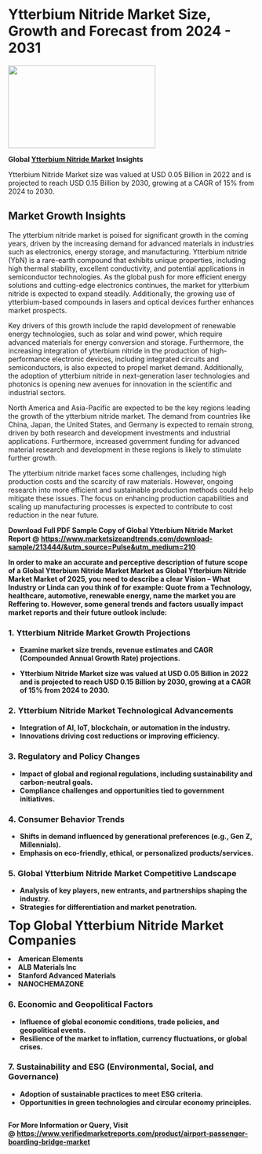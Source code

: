 <H1>Ytterbium Nitride Market Size, Growth and Forecast from 2024 - 2031</H1><img class="aligncenter size-medium wp-image-584254" src="https://thirdeyenews.in/wp-content/uploads/2024/09/Global-Market-Research-300x168.jpeg" alt="" width="300" height="168" /><p><strong>Global&nbsp;<a href="https://www.marketsizeandtrends.com/download-sample/213444/&amp;utm_source=Pulse&amp;utm_medium=210">Ytterbium Nitride Market</a> Insights</strong></p><p>Ytterbium Nitride Market size was valued at USD 0.05 Billion in 2022 and is projected to reach USD 0.15 Billion by 2030, growing at a CAGR of 15% from 2024 to 2030.</p><p><h2>Market Growth Insights</h2> <p>The ytterbium nitride market is poised for significant growth in the coming years, driven by the increasing demand for advanced materials in industries such as electronics, energy storage, and manufacturing. Ytterbium nitride (YbN) is a rare-earth compound that exhibits unique properties, including high thermal stability, excellent conductivity, and potential applications in semiconductor technologies. As the global push for more efficient energy solutions and cutting-edge electronics continues, the market for ytterbium nitride is expected to expand steadily. Additionally, the growing use of ytterbium-based compounds in lasers and optical devices further enhances market prospects.</p> <p><strong></strong></p> <p>Key drivers of this growth include the rapid development of renewable energy technologies, such as solar and wind power, which require advanced materials for energy conversion and storage. Furthermore, the increasing integration of ytterbium nitride in the production of high-performance electronic devices, including integrated circuits and semiconductors, is also expected to propel market demand. Additionally, the adoption of ytterbium nitride in next-generation laser technologies and photonics is opening new avenues for innovation in the scientific and industrial sectors.</p> <p>North America and Asia-Pacific are expected to be the key regions leading the growth of the ytterbium nitride market. The demand from countries like China, Japan, the United States, and Germany is expected to remain strong, driven by both research and development investments and industrial applications. Furthermore, increased government funding for advanced material research and development in these regions is likely to stimulate further growth.</p> <p>The ytterbium nitride market faces some challenges, including high production costs and the scarcity of raw materials. However, ongoing research into more efficient and sustainable production methods could help mitigate these issues. The focus on enhancing production capabilities and scaling up manufacturing processes is expected to contribute to cost reduction in the near future.</p> <p><strong></p><p><span class=""><strong>Download Full PDF Sample Copy of Global Ytterbium Nitride Market Report</strong> @ <a href="https://www.marketsizeandtrends.com/download-sample/213444/&amp;utm_source=Pulse&amp;utm_medium=210" target="_blank">https://www.marketsizeandtrends.com/download-sample/213444/&amp;utm_source=Pulse&amp;utm_medium=210</a></span></p><p>In order to make an accurate and perceptive description of future scope of a Global&nbsp;Ytterbium Nitride Market Market as Global&nbsp;Ytterbium Nitride Market Market of 2025, you need to describe a clear Vision &ndash; What Industry or Linda can you think of for example: Quote from a Technology, healthcare, automotive, renewable energy, name the market you are Reffering to. However, some general trends and factors usually impact market reports and their future outlook include:</p><h3>1.&nbsp;<strong>Ytterbium Nitride Market Growth Projections</strong></h3><ul><li>Examine market size trends, revenue estimates and CAGR (Compounded Annual Growth Rate) projections.</li><li><p>Ytterbium Nitride Market size was valued at USD 0.05 Billion in 2022 and is projected to reach USD 0.15 Billion by 2030, growing at a CAGR of 15% from 2024 to 2030.</p></li></ul><h3>2.&nbsp;<strong>Ytterbium Nitride Market Technological Advancements</strong></h3><ul><li>Integration of AI, IoT, blockchain, or automation in the industry.</li><li>Innovations driving cost reductions or improving efficiency.</li></ul><h3>3.&nbsp;<strong>Regulatory and Policy Changes</strong></h3><ul><li>Impact of global and regional regulations, including sustainability and carbon-neutral goals.</li><li>Compliance challenges and opportunities tied to government initiatives.</li></ul><h3>4.&nbsp;<strong>Consumer Behavior Trends</strong></h3><ul><li>Shifts in demand influenced by generational preferences (e.g., Gen Z, Millennials).</li><li>Emphasis on eco-friendly, ethical, or personalized products/services.</li></ul><h3>5.&nbsp;<strong>Global Ytterbium Nitride Market Competitive Landscape</strong></h3><ul><li>Analysis of key players, new entrants, and partnerships shaping the industry.</li><li>Strategies for differentiation and market penetration.</li></ul><p data-pm-slice="1 1 []"><span style="color: inherit; font-family: inherit; font-size: 25px;">Top Global Ytterbium Nitride Market Companies</span></p><div class="" data-test-id=""><p><li>American Elements</li><li> ALB Materials Inc</li><li> Stanford Advanced Materials</li><li> NANOCHEMAZONE</li></p></div><h3>6.&nbsp;<strong>Economic and Geopolitical Factors</strong></h3><ul><li>Influence of global economic conditions, trade policies, and geopolitical events.</li><li>Resilience of the market to inflation, currency fluctuations, or global crises.</li></ul><h3>7.&nbsp;<strong>Sustainability and ESG (Environmental, Social, and Governance)</strong></h3><ul><li>Adoption of sustainable practices to meet ESG criteria.</li><li>Opportunities in green technologies and circular economy principles.</li></ul><h2><strong style="font-size: 14px;">For More Information or Query, Visit @&nbsp;</strong><a style="background-color: #ffffff; font-size: 14px;" href="https://www.marketsizeandtrends.com/report/ytterbium-nitride-market/" target="_blank">https://www.verifiedmarketreports.com/product/airport-passenger-boarding-bridge-market</a></h2>
